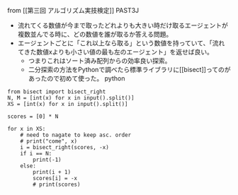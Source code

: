 
from [[第三回 アルゴリズム実技検定]]
PAST3J
- 流れてくる数値が今まで取ったどれよりも大きい時だけ取るエージェントが複数並んでる時に、どの数値を誰が取るか答える問題。
- エージェントごとに「これ以上なら取る」という数値を持っていて、「流れてきた数値xよりも小さい値の最も左のエージェント」を返せば良い。
    - つまりこれはソート済み配列からの効率良い探索。
    - 二分探索の方法をPythonで調べたら標準ライブラリに[[bisect]]ってのがあったので初めて使った。
python

```
from bisect import bisect_right
N, M = [int(x) for x in input().split()]
XS = [int(x) for x in input().split()]

scores = [0] * N

for x in XS:
    # need to nagate to keep asc. order
    # print("come", x)
    i = bisect_right(scores, -x)
    if i == N:
        print(-1)
    else:
        print(i + 1)
        scores[i] = -x
        # print(scores)
```


